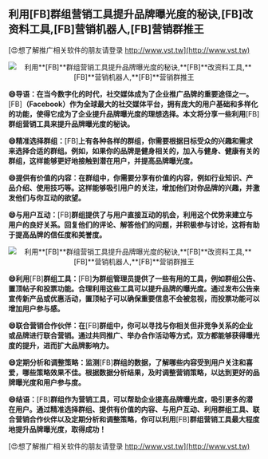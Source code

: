 ## **利用**[FB]**群组营销工具提升品牌曝光度的秘诀,**[FB]**改资料工具,**[FB]**营销机器人,**[FB]**营销群推王**

[😍想了解推广相关软件的朋友请登录 http://www.vst.tw](http://www.vst.tw)

 <center><img src="https://vst.tw/MP4/tuiguang/png/3.png" alt="利用**[FB]**群组营销工具提升品牌曝光度的秘诀,**[FB]**改资料工具,**[FB]**营销机器人,**[FB]**营销群推王"></center>

**😄导语：在当今数字化的时代，社交媒体成为了企业推广品牌的重要途径之一。**[FB]**（Facebook）作为全球最大的社交媒体平台，拥有庞大的用户基础和多样化的功能，使得它成为了企业提升品牌曝光度的理想选择。本文将分享一些利用**[FB]**群组营销工具来提升品牌曝光度的秘诀。**

**😄精准选择群组：**[FB]**上有各种各样的群组，你需要根据目标受众的兴趣和需求来选择合适的群组。例如，如果你的品牌是健身相关的，加入与健身、健康有关的群组，这样能够更好地接触到潜在用户，并提高品牌曝光度。**

**😄提供有价值的内容：在群组中，你需要分享有价值的内容，例如行业知识、产品介绍、使用技巧等。这样能够吸引用户的关注，增加他们对你品牌的兴趣，并激发他们与你互动的欲望。**

**😄与用户互动：**[FB]**群组提供了与用户直接互动的机会，利用这个优势来建立与用户的良好关系。回复他们的评论、解答他们的问题，并积极参与讨论，这将有助于提高品牌的信任度和美誉度。**

 <center><img src="https://vst.tw/MP4/tuiguang/png/8.png" alt="利用**[FB]**群组营销工具提升品牌曝光度的秘诀,**[FB]**改资料工具,**[FB]**营销机器人,**[FB]**营销群推王"></center>

**😄利用**[FB]**群组工具：**[FB]**为群组管理员提供了一些有用的工具，例如群组公告、置顶帖子和投票功能。合理利用这些工具可以提升品牌的曝光度。通过发布公告来宣传新产品或优惠活动，置顶帖子可以确保重要信息不会被忽视，而投票功能可以增加用户参与感。**

**😄联合营销合作伙伴：在**[FB]**群组中，你可以寻找与你相关但非竞争关系的企业或品牌进行联合营销。通过共同推广、举办合作活动等方式，双方都能够获得曝光度的提升，进而扩大品牌影响力。**

**😄定期分析和调整策略：监测**[FB]**群组的数据，了解哪些内容受到用户关注和喜爱，哪些策略效果不佳。根据数据分析结果，及时调整营销策略，以达到更好的品牌曝光度和用户参与度。**

**😄结语：**[FB]**群组作为营销工具，可以帮助企业提高品牌曝光度，吸引更多的潜在用户。通过精准选择群组、提供有价值的内容、与用户互动、利用群组工具、联合营销合作伙伴以及定期分析和调整策略，你可以利用**[FB]**群组营销工具最大程度地提升品牌曝光度，取得成功！**

[😍想了解推广相关软件的朋友请登录 http://www.vst.tw](http://www.vst.tw)



